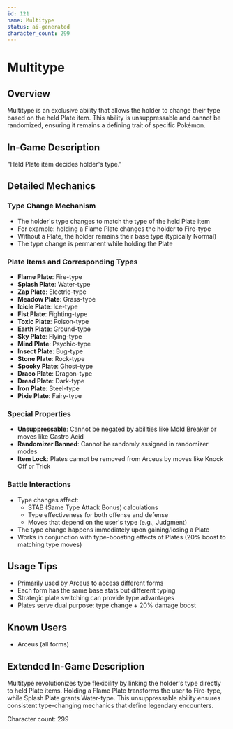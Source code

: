 ```yaml
---
id: 121
name: Multitype
status: ai-generated
character_count: 299
---
```


# Multitype

## Overview
Multitype is an exclusive ability that allows the holder to change their type based on the held Plate item. This ability is unsuppressable and cannot be randomized, ensuring it remains a defining trait of specific Pokémon.

## In-Game Description
"Held Plate item decides holder's type."

## Detailed Mechanics

### Type Change Mechanism
- The holder's type changes to match the type of the held Plate item
- For example: holding a Flame Plate changes the holder to Fire-type
- Without a Plate, the holder remains their base type (typically Normal)
- The type change is permanent while holding the Plate

### Plate Items and Corresponding Types
- **Flame Plate**: Fire-type
- **Splash Plate**: Water-type
- **Zap Plate**: Electric-type
- **Meadow Plate**: Grass-type
- **Icicle Plate**: Ice-type
- **Fist Plate**: Fighting-type
- **Toxic Plate**: Poison-type
- **Earth Plate**: Ground-type
- **Sky Plate**: Flying-type
- **Mind Plate**: Psychic-type
- **Insect Plate**: Bug-type
- **Stone Plate**: Rock-type
- **Spooky Plate**: Ghost-type
- **Draco Plate**: Dragon-type
- **Dread Plate**: Dark-type
- **Iron Plate**: Steel-type
- **Pixie Plate**: Fairy-type

### Special Properties
- **Unsuppressable**: Cannot be negated by abilities like Mold Breaker or moves like Gastro Acid
- **Randomizer Banned**: Cannot be randomly assigned in randomizer modes
- **Item Lock**: Plates cannot be removed from Arceus by moves like Knock Off or Trick

### Battle Interactions
- Type changes affect:
  - STAB (Same Type Attack Bonus) calculations
  - Type effectiveness for both offense and defense
  - Moves that depend on the user's type (e.g., Judgment)
- The type change happens immediately upon gaining/losing a Plate
- Works in conjunction with type-boosting effects of Plates (20% boost to matching type moves)

## Usage Tips
- Primarily used by Arceus to access different forms
- Each form has the same base stats but different typing
- Strategic plate switching can provide type advantages
- Plates serve dual purpose: type change + 20% damage boost

## Known Users
- Arceus (all forms)

## Extended In-Game Description
Multitype revolutionizes type flexibility by linking the holder's type directly to held Plate items. Holding a Flame Plate transforms the user to Fire-type, while Splash Plate grants Water-type. This unsuppressable ability ensures consistent type-changing mechanics that define legendary encounters.

Character count: 299